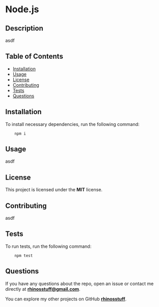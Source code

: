 
  # Node.js

  ## Description
  asdf

  ## Table of Contents 
  * [Installation](#installation)
  * [Usage](#usage)
  * [License](#license)
  * [Contributing](#contributing)
  * [Tests](#tests)
  * [Questions](#questions)

  ## Installation
  To install necessary dependencies, run the following command:
  
        npm i
  
  ## Usage
  asdf 

  ## License
  This project is licensed under the **MIT** license.

  ## Contributing
  asdf

  ## Tests
  To run tests, run the following command:
      
        npm test

  ## Questions
  If you have any questions about the repo, open an issue or contact me directly at **rhinosstuff@gmail.com**.
  
  You can explore my other projects on GitHub **[rhinosstuff](https://github.com/rhinosstuff)**.
  